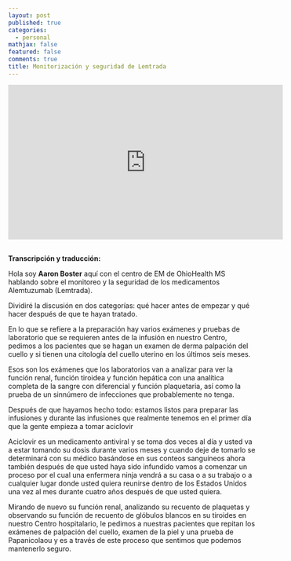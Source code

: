 ```yaml
---
layout: post
published: true
categories:
  - personal
mathjax: false
featured: false
comments: true
title: Monitorización y seguridad de Lemtrada
---
```


<div style="text-align: center; margin-bottom:30px">
<iframe width="560" height="315" src="https://www.youtube.com/embed/nBiAW4mxCNo" frameborder="0" allow="autoplay; encrypted-media" allowfullscreen></iframe>
</div>
 
**Transcripción y traducción:**

Hola soy **Aaron Boster** aquí con el centro de EM de OhioHealth MS hablando sobre el monitoreo y la seguridad de los medicamentos Alemtuzumab (Lemtrada). 

Dividiré la discusión en dos categorías: qué hacer antes de empezar y qué hacer después de que te hayan tratado. 

En lo que se refiere a la preparación hay varios exámenes y pruebas de  laboratorio que se requieren antes de la infusión en nuestro Centro, pedimos a los pacientes que se hagan un examen de derma palpación del cuello y si tienen una citología del cuello uterino en los últimos seis meses. 

Esos son los exámenes que los laboratorios van a  analizar para ver la función renal, función tiroidea y función hepática con una analítica completa de la sangre con diferencial y función plaquetaria, así como la prueba de un sinnúmero de infecciones que probablemente no tenga. 

Después de que hayamos hecho todo: estamos listos para preparar las infusiones y durante las infusiones que realmente tenemos en el primer día que la gente empieza a tomar aciclovir

Aciclovir es un medicamento antiviral y se toma dos veces al día y usted va a estar tomando su dosis durante varios meses y cuando deje de tomarlo se determinará con su médico basándose en sus conteos sanguíneos ahora también después de que usted haya sido infundido vamos a comenzar un proceso por el cual una enfermera ninja vendrá a su casa o a su trabajo o a cualquier lugar donde usted quiera reunirse dentro de los Estados Unidos una vez al mes durante cuatro años después de que usted quiera.

Mirando de nuevo su función renal, analizando su recuento de plaquetas y observando su función de recuento de glóbulos blancos en su tiroides en nuestro Centro hospitalario, le pedimos a nuestras pacientes que repitan los exámenes de palpación del cuello, examen de la piel y una prueba de Papanicolaou y es a través de este proceso que sentimos que podemos mantenerlo seguro.


